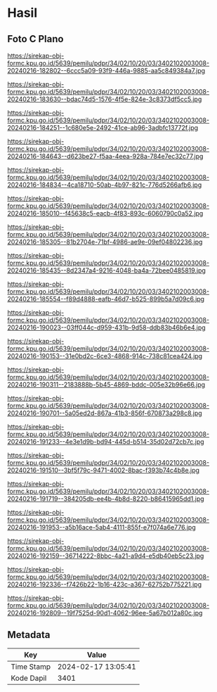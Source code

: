 # Hasil

## Foto C Plano

https://sirekap-obj-formc.kpu.go.id/5639/pemilu/pdpr/34/02/10/20/03/3402102003008-20240216-182802--6ccc5a09-93f9-446a-9885-aa5c849384a7.jpg

https://sirekap-obj-formc.kpu.go.id/5639/pemilu/pdpr/34/02/10/20/03/3402102003008-20240216-183630--bdac74d5-1576-4f5e-824e-3c8373df5cc5.jpg

https://sirekap-obj-formc.kpu.go.id/5639/pemilu/pdpr/34/02/10/20/03/3402102003008-20240216-184251--1c680e5e-2492-41ce-ab96-3adbfc13772f.jpg

https://sirekap-obj-formc.kpu.go.id/5639/pemilu/pdpr/34/02/10/20/03/3402102003008-20240216-184643--d623be27-f5aa-4eea-928a-784e7ec32c77.jpg

https://sirekap-obj-formc.kpu.go.id/5639/pemilu/pdpr/34/02/10/20/03/3402102003008-20240216-184834--4ca18710-50ab-4b97-821c-776d5266afb6.jpg

https://sirekap-obj-formc.kpu.go.id/5639/pemilu/pdpr/34/02/10/20/03/3402102003008-20240216-185010--f45638c5-eacb-4f83-893c-6060790c0a52.jpg

https://sirekap-obj-formc.kpu.go.id/5639/pemilu/pdpr/34/02/10/20/03/3402102003008-20240216-185305--81b2704e-71bf-4986-ae9e-09ef04802236.jpg

https://sirekap-obj-formc.kpu.go.id/5639/pemilu/pdpr/34/02/10/20/03/3402102003008-20240216-185435--8d2347a4-9216-4048-ba4a-72bee0485819.jpg

https://sirekap-obj-formc.kpu.go.id/5639/pemilu/pdpr/34/02/10/20/03/3402102003008-20240216-185554--f89d4888-eafb-46d7-b525-899b5a7d09c6.jpg

https://sirekap-obj-formc.kpu.go.id/5639/pemilu/pdpr/34/02/10/20/03/3402102003008-20240216-190023--03ff044c-d959-431b-9d58-ddb83b46b6e4.jpg

https://sirekap-obj-formc.kpu.go.id/5639/pemilu/pdpr/34/02/10/20/03/3402102003008-20240216-190153--31e0bd2c-6ce3-4868-914c-738c81cea424.jpg

https://sirekap-obj-formc.kpu.go.id/5639/pemilu/pdpr/34/02/10/20/03/3402102003008-20240216-190311--2183888b-5b45-4869-bddc-005e32b96e66.jpg

https://sirekap-obj-formc.kpu.go.id/5639/pemilu/pdpr/34/02/10/20/03/3402102003008-20240216-190701--5a05ed2d-867a-41b3-856f-670873a298c8.jpg

https://sirekap-obj-formc.kpu.go.id/5639/pemilu/pdpr/34/02/10/20/03/3402102003008-20240216-191233--4e3e1d9b-bd94-445d-b514-35d02d72cb7c.jpg

https://sirekap-obj-formc.kpu.go.id/5639/pemilu/pdpr/34/02/10/20/03/3402102003008-20240216-191510--3bf5f79c-9471-4002-8bac-f393b74c4b8e.jpg

https://sirekap-obj-formc.kpu.go.id/5639/pemilu/pdpr/34/02/10/20/03/3402102003008-20240216-191719--384205db-ee4b-4b8d-8220-b86415965dd1.jpg

https://sirekap-obj-formc.kpu.go.id/5639/pemilu/pdpr/34/02/10/20/03/3402102003008-20240216-191953--a5b16ace-5ab4-4111-855f-e7f074a6e776.jpg

https://sirekap-obj-formc.kpu.go.id/5639/pemilu/pdpr/34/02/10/20/03/3402102003008-20240216-192159--36714222-8bbc-4a21-a9d4-e5db40eb5c23.jpg

https://sirekap-obj-formc.kpu.go.id/5639/pemilu/pdpr/34/02/10/20/03/3402102003008-20240216-192336--f7426b22-1b16-423c-a367-62752b775221.jpg

https://sirekap-obj-formc.kpu.go.id/5639/pemilu/pdpr/34/02/10/20/03/3402102003008-20240216-192809--19f7525d-90d1-4062-96ee-5a67b012a80c.jpg


## Metadata

| Key        | Value               |
| ---------- | ------------------- |
| Time Stamp | 2024-02-17 13:05:41 |
| Kode Dapil | 3401                |



